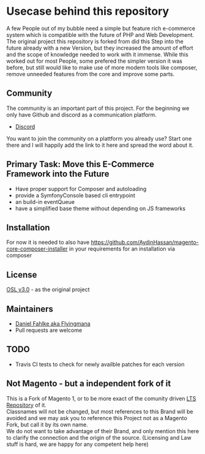 
# Usecase behind this repository

A few People out of my bubble need a simple but feature rich e-commerce system which is compatible with the future of PHP and Web Development.
The original project this repository is forked from did this Step into the future already with a new Version, but they increased the amount of effort and the scope of knowledge needed to work with it immense.
While this worked out for most People, some prefered the simpler version it was before, but still would like to make use of more modern tools like composer, remove unneeded features from the core and improve some parts.

## Community
The community is an important part of this project.
For the beginning we only have Github and discord as a communication platform.  
* [Discord](https://discord.gg/F3V8QA2)

You want to join the community on a plattform you already use?
Start one there and I will happily add the link to it here and spread the word about it.  

## Primary Task: Move this E-Commerce Framework into the Future

* Have proper support for Composer and autoloading
* provide a SymfonyConsole based cli entrypoint
* an build-in eventQueue
* have a simplified base theme without depending on JS frameworks


## Installation
For now it is needed to also have https://github.com/AydinHassan/magento-core-composer-installer in your requirements for an installation via composer

## License
[OSL v3.0](http://opensource.org/licenses/OSL-3.0) - as the original project


## Maintainers
* [Daniel Fahlke aka Flyingmana](https://github.com/Flyingmana)
* Pull requests are welcome


## TODO
* Travis CI tests to check for newly availble patches for each version

## Not Magento - but a independent fork of it

This is a Fork of Magento 1, or to be more exact of the comunity driven [LTS Repository](https://github.com/OpenMage/magento-lts/) of it.  
Classnames will not be changed, but most references to this Brand will be avoided and we may ask you to reference this Project not as a Magento Fork, but call it by its own name.  
We do not want to take advantage of their Brand, and only mention this here to clarify the connection and the origin of the source. (Licensing and Law stuff is hard, we are happy for any competent help here)
